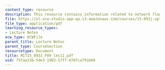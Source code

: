 ```yaml
---
content_type: resource
description: This resource contains information related to network flows II.
file: https://ol-ocw-studio-app-qa.s3.amazonaws.com/courses/15-093j-optimization-methods-fall-2009/75fae33b5de3190357ff676fca791b69_MIT15_093J_F09_lec11.pdf
file_type: application/pdf
learning_resource_types:
- Lecture Notes
ocw_type: OCWFile
parent_title: Lecture Notes
parent_type: CourseSection
resourcetype: Document
title: MIT15_093J_F09_lec11.pdf
uid: 75fae33b-5de3-1903-57ff-676fca791b69
---
```

